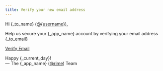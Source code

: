 ```yaml
---
title: Verify your new email address
---
```


Hi {_to_name} (<a href="{_app_base_url}/@{username}">@{username}</a>),

Help us secure your {_app_name} account by verifying your email address {_to_email}

<a class="btn btn-block" href="{_app_base_url}/auth/verify-email/{user_id}/{email_username}/{email_domain}/{verify_email_secret}">Verify Email</a>

Happy {_current_day}!<br>
&mdash; The {_app_name} ([@rime]({_app_base_url}/@rime])) Team
